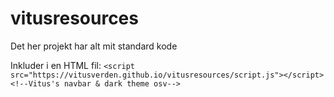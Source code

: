 # vitusresources
Det her projekt har alt mit standard kode

Inkluder i en HTML fil:
```<script src="https://vitusverden.github.io/vitusresources/script.js"></script> <!--Vitus's navbar & dark theme osv-->```
